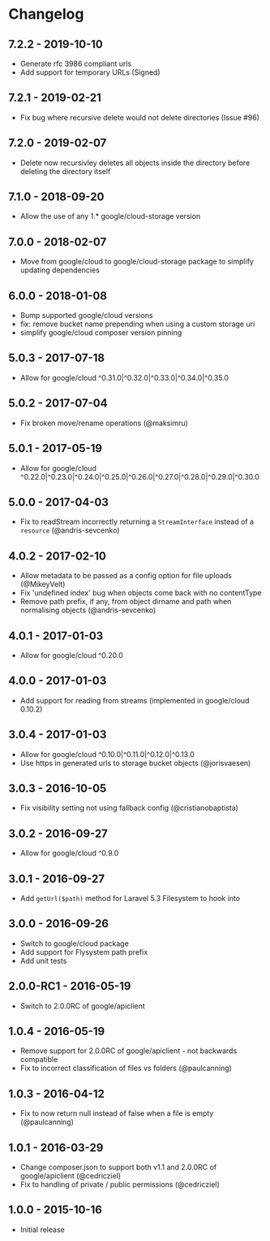 # Changelog

## 7.2.2 - 2019-10-10

* Generate rfc 3986 compliant urls
* Add support for temporary URLs (Signed)

## 7.2.1 - 2019-02-21

* Fix bug where recursive delete would not delete directories (Issue #96)

## 7.2.0 - 2019-02-07

* Delete now recursivley deletes all objects inside the directory before deleting the directory itself

## 7.1.0 - 2018-09-20

* Allow the use of any 1.* google/cloud-storage version

## 7.0.0 - 2018-02-07

* Move from google/cloud to google/cloud-storage package to simplify updating dependencies

## 6.0.0 - 2018-01-08

* Bump supported google/cloud versions
* fix: remove bucket name prepending when using a custom storage uri
* simplify google/cloud composer version pinning

## 5.0.3 - 2017-07-18

* Allow for google/cloud ^0.31.0|^0.32.0|^0.33.0|^0.34.0|^0.35.0

## 5.0.2 - 2017-07-04

* Fix broken move/rename operations (@maksimru)

## 5.0.1 - 2017-05-19

* Allow for google/cloud ^0.22.0|^0.23.0|^0.24.0|^0.25.0|^0.26.0|^0.27.0|^0.28.0|^0.29.0|^0.30.0

## 5.0.0 - 2017-04-03

* Fix to readStream incorrectly returning a `StreamInterface` instead of a `resource` (@andris-sevcenko)

## 4.0.2 - 2017-02-10

* Allow metadata to be passed as a config option for file uploads (@MikeyVelt)
* Fix 'undefined index' bug when objects come back with no contentType
* Remove path prefix, if any, from object dirname and path when normalising objects (@andris-sevcenko)

## 4.0.1 - 2017-01-03

* Allow for google/cloud ^0.20.0

## 4.0.0 - 2017-01-03

* Add support for reading from streams (implemented in google/cloud 0.10.2)

## 3.0.4 - 2017-01-03

* Allow for google/cloud ^0.10.0|^0.11.0|^0.12.0|^0.13.0
* Use https in generated urls to storage bucket objects (@jorisvaesen)

## 3.0.3 - 2016-10-05

* Fix visibility setting not using fallback config (@cristianobaptista)

## 3.0.2 - 2016-09-27

* Allow for google/cloud ^0.9.0

## 3.0.1 - 2016-09-27

* Add `getUrl($path)` method for Laravel 5.3 Filesystem to hook into

## 3.0.0 - 2016-09-26

* Switch to google/cloud package
* Add support for Flysystem path prefix
* Add unit tests

## 2.0.0-RC1 - 2016-05-19

* Switch to 2.0.0RC of google/apiclient

## 1.0.4 - 2016-05-19

* Remove support for 2.0.0RC of google/apiclient - not backwards compatible
* Fix to incorrect classification of files vs folders (@paulcanning)

## 1.0.3 - 2016-04-12

* Fix to now return null instead of false when a file is empty (@paulcanning)

## 1.0.1 - 2016-03-29

* Change composer.json to support both v1.1 and 2.0.0RC of google/apiclient (@cedricziel)
* Fix to handling of private / public permissions (@cedricziel)

## 1.0.0 - 2015-10-16

* Initial release
